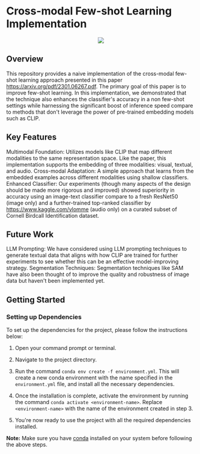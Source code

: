# Cross-modal Few-shot Learning Implementation

<div align="center">
    <img src="https://github.com/776styjsu/CrossModal-LLM-Enhanced-Learning/assets/50536905/c85b7838-a230-4643-9ab2-f6aa0faafddb">
</div>



## Overview
This repository provides a naive implementation of the cross-modal few-shot learning approach presented in this paper https://arxiv.org/pdf/2301.06267.pdf. The primary goal of this paper is to improve few-shot learning. In this implementation, we demonstrated that the technique also enhances the classifier's accuracy in a non few-shot settings while harnessing the significant boost of inference speed compare to methods that don't leverage the power of pre-trained embedding models such as CLIP.

## Key Features
Multimodal Foundation: Utilizes models like CLIP that map different modalities to the same representation space. Like the paper, this implementation supports the embedding of three modalities: visual, textual, and audio.
Cross-modal Adaptation: A simple approach that learns from the embedded examples across different modalities using shallow classifiers.
Enhanced Classifier: Our experiments (though many aspects of the design should be made more rigorous and improved) showed superiority in accuracy using an image-text classifier compare to a fresh ResNet50 (image only) and a further-trained top-ranked classifier by https://www.kaggle.com/vlomme (audio only) on a curated subset of Cornell Birdcall Identification dataset. 

## Future Work
LLM Prompting: We have considered using LLM prompting techniques to generate textual data that aligns with how CLIP are trained for further experiments to see whether this can be an effective model-improving strategy.
Segmentation Techniques: Segmentation techniques like SAM have also been thought of to improve the quality and robustness of image data but haven't been implemented yet.

## Getting Started

### Setting up Dependencies

To set up the dependencies for the project, please follow the instructions below:

1. Open your command prompt or terminal.

2. Navigate to the project directory.

3. Run the command `conda env create -f environment.yml`. This will create a new conda environment with the name specified in the `environment.yml` file, and install all the necessary dependencies.

4. Once the installation is complete, activate the environment by running the command `conda activate <environment-name>`. Replace `<environment-name>` with the name of the environment created in step 3.

5. You're now ready to use the project with all the required dependencies installed.

**Note:** Make sure you have [conda](https://docs.conda.io/en/latest/miniconda.html) installed on your system before following the above steps.
